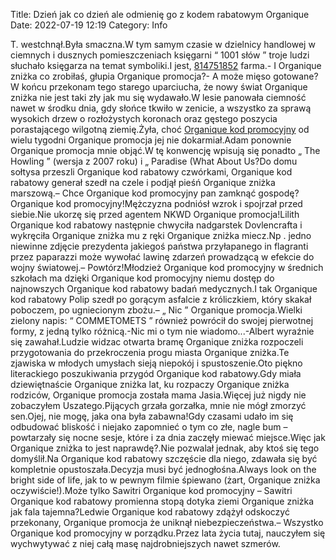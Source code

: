 Title: Dzień jak co dzień ale odmienię go z kodem rabatowym Organique
Date: 2022-07-19 12:19
Category: Info

T. westchnął.Była smaczna.W tym samym czasie w dzielnicy handlowej w ciemnych i dusznych pomieszczeniach księgarni “ 1001 słów ” troje ludzi słuchało księgarza na temat symboliki.I jest, [814751852](https://telinfo.co/pl/numer/814751852/) farma.- I Organique zniżka co zrobiłaś, głupia Organique promocja?- A może mięso gotowane?W końcu przekonam tego starego uparciucha, że nowy świat Organique zniżka nie jest taki zły jak mu się wydawało.W lesie panowała ciemność nawet w środku dnia, gdy słońce tkwiło w zenicie, a wszystko za sprawą wysokich drzew o rozłożystych koronach oraz gęstego poszycia porastającego wilgotną ziemię.Żyła, choć [Organique kod promocyjny](https://promki.pl/kody-rabatowe/organique) od wielu tygodni Organique promocja jej nie dokarmiał.Adam ponownie Organique promocja mnie objąć.W tę konwencję wpisują się ponadto „ The Howling ” (wersja z 2007 roku) i „ Paradise (What About Us?Do domu sołtysa przeszli Organique kod rabatowy czwórkami, Organique kod rabatowy generał szedł na czele i podjął pieśń Organique zniżka marszową.– Chce Organique kod promocyjny pan zamknąć gospodę? Organique kod promocyjny!Mężczyzna podniósł wzrok i spojrzał przed siebie.Nie ukorzę się przed agentem NKWD Organique promocja!Lilith Organique kod rabatowy następnie chwyciła nadgarstek Dovlencrafta i wykręciła Organique zniżka mu z ręki Organique zniżka miecz.Np . jedno niewinne zdjęcie prezydenta jakiegoś państwa przyłapanego in flagranti przez paparazzi może wywołać lawinę zdarzeń prowadzącą w efekcie do wojny światowej.– Powtórz!Młodzież Organique kod promocyjny w średnich szkołach ma dzięki Organique kod promocyjny niemu dostęp do najnowszych Organique kod rabatowy badań medycznych.I tak Organique kod rabatowy Polip szedł po gorącym asfalcie z króliczkiem, który skakał poboczem, po ugniecionym zbożu.– „ Nic ” Organique promocja.Wielki zielony napis: “ COMMETOMETS ” również powrócił do swojej pierwotnej formy, z jedną tylko różnicą.-Nic mi o tym nie wiadomo...-Albert wyraźnie się zawahał.Ludzie widzac otwarta bramę Organique zniżka rozpoczeli przygotowania do przekroczenia progu miasta Organique zniżka.Te zjawiska w młodych umysłach sieją niepokój i spustoszenie.Oto piękno literackiego poszukiwania przygód Organique kod rabatowy.Gdy miała dziewiętnaście Organique zniżka lat, ku rozpaczy Organique zniżka rodziców, Organique promocja została mama Jasia.Więcej już nigdy nie zobaczyłem Uszatego.Pijących grzała gorzałka, mnie nie mógł zmorzyć sen.Ojej, nie mogę, jaka ona była zabawna!Gdy czasami udało im się odbudować bliskość i niejako zapomnieć o tym co złe, nagle bum – powtarzały się nocne sesje, które i za dnia zaczęły miewać miejsce.Więc jak Organique zniżka to jest naprawdę?.Nie pozwalał jednak, aby ktoś się tego domyślił.Na Organique kod rabatowy szczęście dla niego, zdawała się być kompletnie opustoszała.Decyzja musi być jednogłośna.Always look on the bright side of life, jak to w pewnym filmie śpiewano (żart, Organique zniżka oczywiście!).Może tylko Sawitri Organique kod promocyjny – Sawitri Organique kod rabatowy promienna stopą dotyka ziemi Organique zniżka jak fala tajemna?Ledwie Organique kod rabatowy zdążył odskoczyć przekonany, Organique promocja że uniknął niebezpieczeństwa.– Wszystko Organique kod promocyjny w porządku.Przez lata życia tutaj, nauczyłem się wychwytywać z niej całą masę najdrobniejszych nawet szmerów.
